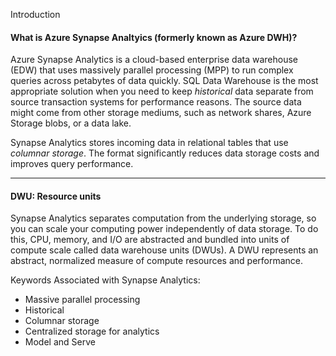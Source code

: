 Introduction


#### What is Azure Synapse Analtyics (formerly known as Azure DWH)?
Azure Synapse Analytics is a cloud-based enterprise data warehouse (EDW) that uses massively parallel processing (MPP) to run complex queries across petabytes of data quickly. SQL Data Warehouse is the most appropriate solution when you need to keep *historical* data separate from source transaction systems for performance reasons. The source data might come from other storage mediums, such as network shares, Azure Storage blobs, or a data lake.

Synapse Analytics stores incoming data in relational tables that use *columnar storage*. The format significantly reduces data storage costs and improves query performance. 

***
#### DWU: Resource units
Synapse Analytics separates computation from the underlying storage, so you can scale your computing power independently of data storage. To do this, CPU, memory, and I/O are abstracted and bundled into units of compute scale called data warehouse units (DWUs). A DWU represents an abstract, normalized measure of compute resources and performance. 

Keywords Associated with Synapse Analytics:
* Massive parallel processing
* Historical
* Columnar storage
* Centralized storage for analytics
* Model and Serve










